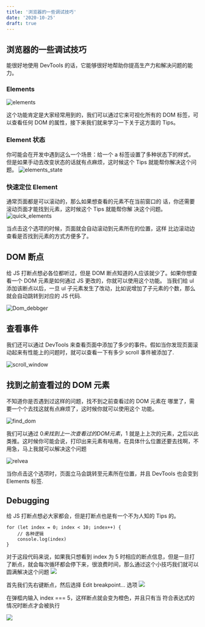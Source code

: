 ```yaml
---
title: '浏览器的一些调试技巧'
date: '2020-10-25'
draft: true
---
```


## 浏览器的一些调试技巧

能很好地使⽤ DevTools 的话，它能够很好地帮助你提⾼⽣产⼒和解决问题的能⼒。

### Elements

![elements](https://xylkt.cn/2020/02/07/Chrome-DevTools-Tips/elements.jpg)

这个功能肯定是⼤家经常⽤到的，我们可以通过它来可视化所有的 DOM 标签，可以查看任何 DOM 的属性，接下来我们就来学习⼀下关于这⽅⾯的 Tips。

### Element 状态

你可能会在开发中遇到这么⼀个场景：给⼀个 a 标签设置了多种状态下的样式，但是如果⼿动去改变状态的话就有点麻烦，这时候这个 Tips 就能帮你解决这个问题。
![elements_state](https://xylkt.cn/2020/02/07/Chrome-DevTools-Tips/elements_state.jpg)

### 快速定位 Element

通常⻚⾯都是可以滚动的，那么如果想查看的元素不在当前窗⼝的
话，你还需要滚动⻚⾯才能找到元素，这时候这个 Tips 就能帮你解
决这个问题。
![quick_elements](https://xylkt.cn/2020/02/07/Chrome-DevTools-Tips/quick_element.jpg)

当点击这个选项的时候，⻚⾯就会⾃动滚动到元素所在的位置，这样
⽐边滚动边查看是否找到元素的⽅式⽅便多了。

## DOM 断点

给 JS 打断点想必各位都听过，但是 DOM 断点知道的⼈应该就少了。如果你想查看⼀个 DOM 元素是如何通过 JS 更改的，你就可以使⽤这个功能。
当我们给 ul 添加该断点以后，⼀旦 ul ⼦元素发⽣了改动，⽐如说增加了⼦元素的个数，那么就会⾃动跳转到对应的 JS 代码.

![Dom_debbger](https://xylkt.cn/2020/02/07/Chrome-DevTools-Tips/Dom_debugger.jpg)

## 查看事件

我们还可以通过 DevTools 来查看⻚⾯中添加了多少的事件。假如当你发现⻚⾯滚动起来有性能上的问题时，就可以查看⼀下有多少 scroll 事件被添加了.

![scroll_window](https://xylkt.cn/2020/02/07/Chrome-DevTools-Tips/scroll_window.jpg)

## 找到之前查看过的 DOM 元素

不知道你是否遇到过这样的问题，找不到之前查看过的 DOM 元素在
哪⾥了，需要⼀个个去找这就有点麻烦了，这时候你就可以使⽤这个
功能。

![find_dom](https://xylkt.cn/2020/02/07/Chrome-DevTools-Tips/find_dom.jpg)

我们可以通过 $0 来找到上⼀次查看过的 DOM 元素，$1 就是上上次的元素，之后以此类推。这时候你可能会说，打印出来元素有啥⽤，在具体什么位置还要去找啊，不⽤急，⻢上我就可以解决这个问题

![relvea](https://xylkt.cn/2020/02/07/Chrome-DevTools-Tips/reveal_dom.jpg)

当你点击这个选项时，⻚⾯⽴⻢会跳转⾄元素所在位置，并且 DevTools 也会变到 Elements 标签.

## Debugging

给 JS 打断点想必⼤家都会，但是打断点也是有⼀个不为⼈知的 Tips
的。

```
for (let index = 0; index < 10; index++) {
    // 各种逻辑
    console.log(index)
}
```

对于这段代码来说，如果我只想看到 index 为 5 时相应的断点信息，但是⼀旦打了断点，就会每次循环都会停下来，很浪费时间，那么通过这个⼩技巧我们就可以圆满解决这个问题
![](https://xylkt.cn/2020/02/07/Chrome-DevTools-Tips/Snipaste_2020-02-07_13-21-46.jpg)

⾸先我们先右键断点，然后选择 Edit breakpoint… 选项
![](https://xylkt.cn/2020/02/07/Chrome-DevTools-Tips/Snipaste_2020-02-07_13-22-43.jpg)

在弹框内输⼊ index === 5，这样断点就会变为橙⾊，并且只有当
符合表达式的情况时断点才会被执⾏

![](https://xylkt.cn/2020/02/07/Chrome-DevTools-Tips/Snipaste_2020-02-07_13-22-53.jpg)
